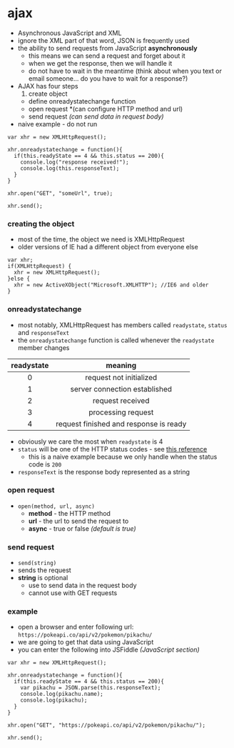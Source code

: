 # ajax
* Asynchronous JavaScript and XML
* ignore the XML part of that word, JSON is frequently used
* the ability to send requests from JavaScript **asynchronously**
  * this means we can send a request and forget about it
  * when we get the response, then we will handle it
  * do not have to wait in the meantime (think about when you text or email someone... do you have to wait for a response?)
* AJAX has four steps
  1. create object
  +  define onreadystatechange function
  +  open request *(can configure HTTP method and url)
  +  send request *(can send data in request body)*
* naive example - do not run
```
var xhr = new XMLHttpRequest();

xhr.onreadystatechange = function(){
  if(this.readyState == 4 && this.status == 200){
    console.log("response received!");
    console.log(this.responseText);
  }
}

xhr.open("GET", "someUrl", true);

xhr.send();

```

### creating the object
* most of the time, the object we need is XMLHttpRequest
* older versions of IE had a different object from everyone else
```
var xhr;
if(XMLHttpRequest) {
  xhr = new XMLHttpRequest();
}else {
  xhr = new ActiveXObject("Microsoft.XMLHTTP"); //IE6 and older
}
```

### onreadystatechange
* most notably, XMLHttpRequest has members called `readystate`, `status` and `responseText`
* the `onreadystatechange` function is called whenever the `readystate` member changes

| readystate |                 meaning                |
|:----------:|:--------------------------------------:|
|      0     | request not initialized                |
|      1     | server connection established          |
|      2     | request received                       |
|      3     | processing request                     |
|      4     | request finished and response is ready |

* obviously we care the most when `readystate` is 4
* `status` will be one of the HTTP status codes - see [this reference](https://en.wikipedia.org/wiki/List_of_HTTP_status_codes)
  * this is a naive example because we only handle when the status code is `200`
* `responseText` is the response body represented as a string

### open request
* `open(method, url, async)`
  * **method** - the HTTP method
  * **url**    - the url to send the request to
  * **async**  - true or false *(default is true)*


### send request
* `send(string)`
* sends the request
* **string** is optional
  * use to send data in the request body
  * cannot use with GET requests
  
### example
* open a browser and enter following url: `https://pokeapi.co/api/v2/pokemon/pikachu/`
* we are going to get that data using JavaScript
* you can enter the following into JSFiddle *(JavaScript section)*
```
var xhr = new XMLHttpRequest();

xhr.onreadystatechange = function(){
  if(this.readyState == 4 && this.status == 200){
    var pikachu = JSON.parse(this.responseText);
    console.log(pikachu.name);
    console.log(pikachu);
  }
}

xhr.open("GET", "https://pokeapi.co/api/v2/pokemon/pikachu/");

xhr.send();
```




